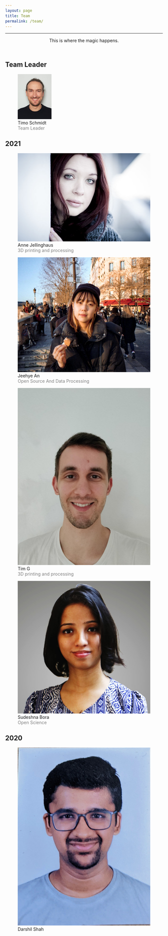 ```yaml
---
layout: page
title: Team
permalink: /team/
---
```


<header class="header-section ">
<div class="intro-header no-img">
  <div class="container-md">
    <div class="row">
      <div class="col-xl-8 offset-xl-2 col-lg-10 offset-lg-1">
        <div class="page-heading">
              <hr class="small">
              <span class="page-subheading">This is where the magic happens.</span>
        </div>
      </div>
    </div>
  </div>
</div>
</header>

<div class=" container-fluid " role="main">
  <div class="row">
    <div class=" col ">
        <div id="plans-container" class="container">
            <div class="row">
                <div class="team_row">
                    <h2 class="col team_row_h">Team Leader</h2>
                    <div class="col member_block">
                        <div class="plan-card">
                            <figure>
                                <a href="https://www.ewi-psy.fu-berlin.de/einrichtungen/arbeitsbereiche/neurocom_neuroimag/team/Postdocs/t_schmidt/index.html" data-keyboard="true">
                                    <img class="memberpic" src="../assets/img/Leader/TimoTSchmidt.jpg">
                                </a>
                                <figcaption>Timo Schmidt</figcaption>
                                <figcaption style="color: gray;">Team Leader</figcaption>
                            </figure>
                        </div>
                    </div>
                </div>
                <div class="team_row">
                    <h2 class="col team_row_h">2021</h2>
                    <div class="col member_block">
                    <div class="plan-card">
                        <figure>
                            <a href="" data-keyboard="true">
                                <img class="memberpic" src="../assets/img/members/AnneJellinghaus.jpg">
                            </a>
                            <figcaption>Anne Jellinghaus</figcaption>
                            <figcaption style="color: gray;">3D printing and processing</figcaption>
                        </figure>
                    </div>
                    <div class="plan-card">
                        <figure>
                            <a href="" data-keyboard="true">
                                <img class="memberpic" src="../assets/img/members/JeehyeAn.jpg">
                            </a>
                            <figcaption>Jeehye An</figcaption>
                            <figcaption style="color: gray;">Open Source And Data Processing</figcaption>
                        </figure>
                    </div>
                    <div class="plan-card">
                        <figure>
                            <a href="" data-keyboard="true">
                                <img class="memberpic" src="../assets/img/members/TimG.jpeg">
                            </a>
                            <figcaption>Tim G</figcaption>
                            <figcaption style="color: gray;">3D printing and processing</figcaption>
                        </figure>
                    </div>
                    <div class="plan-card">
                      <figure>
                        <a href="https://sudeshna-bora.netlify.app/" data-keyboard="true">
                          <img class="memberpic" src="../assets/img/members/sudeshnaBora.jpeg">
                        </a>
                        <figcaption>Sudeshna Bora</figcaption>
                        <figcaption style="color: gray;">Open Science</figcaption>
                      </figure>
                    </div>
                </div>
                </div>
                <div  class="team_row">
                <h2 class="col team_row_h">2020</h2>
                <div class="col member_block">
                <div class="plan-card">
                    <figure>
                        <a href="/joram/" data-keyboard="true">
                            <img class="memberpic" src="../assets/img/members/DarshilShah.jpg">
                        </a>
                        <figcaption>Darshil Shah</figcaption>
                        <figcaption style="color: gray;"></figcaption>
                    </figure>
                </div>
            </div>
            </div>
    </div>
        </div>
    </div>
  </div>
</div>


